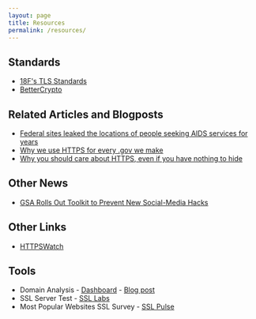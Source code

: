 ```yaml
---
layout: page
title: Resources
permalink: /resources/
---
```


## Standards

* [18F's TLS Standards](https://github.com/18F/tls-standards)
* [BetterCrypto](https://bettercrypto.org/static/applied-crypto-hardening.pdf)

## Related Articles and Blogposts

* [Federal sites leaked the locations of people seeking AIDS services for years](http://www.washingtonpost.com/blogs/the-switch/wp/2014/11/07/federal-sites-leaked-the-locations-of-people-seeking-aids-services-for-years/)
* [Why we use HTTPS for every .gov we make](https://18f.gsa.gov/2014/11/13/why-we-use-https-in-every-gov-website-we-make/)
* [Why you should care about HTTPS, even if you have nothing to hide](http://ben.balter.com/2015/01/06/https-all-the-things/)

## Other News

* [GSA Rolls Out Toolkit to Prevent New Social-Media Hacks](http://blogs.wsj.com/washwire/2015/01/27/gsa-rolls-out-toolkit-to-prevent-new-social-media-hacks/)

## Other Links

* [HTTPSWatch](https://httpswatch.com)

## Tools

* Domain Analysis - [Dashboard](http://dotgov-browser.herokuapp.com/domains) - [Blog post](http://ben.balter.com/2014/07/07/analysis-of-federal-executive-domains-part-deux/)
* SSL Server Test - [SSL Labs](https://www.ssllabs.com/ssltest/)
* Most Popular Websites SSL Survey - [SSL Pulse](https://www.trustworthyinternet.org/ssl-pulse/)

